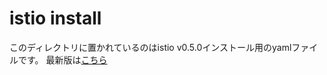 # istio install
このディレクトリに置かれているのはistio v0.5.0インストール用のyamlファイルです。
最新版は[こちら](https://github.com/knative/serving/releases/tag/v0.5.1)
